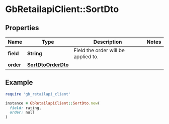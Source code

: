 # GbRetailapiClient::SortDto

## Properties

| Name | Type | Description | Notes |
| ---- | ---- | ----------- | ----- |
| **field** | **String** | Field the order will be applied to. |  |
| **order** | [**SortDtoOrderDto**](SortDtoOrderDto.md) |  |  |

## Example

```ruby
require 'gb_retailapi_client'

instance = GbRetailapiClient::SortDto.new(
  field: rating,
  order: null
)
```


